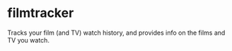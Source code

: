 # filmtracker
Tracks your film (and TV) watch history, and provides info on the films and TV you watch.
